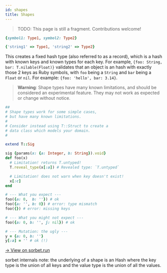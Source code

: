 ```yaml
---
id: shapes
title: Shapes
---
```


> TODO: This page is still a fragment. Contributions welcome!

```ruby
{symbol1: Type1, symbol2: Type2}

{'string1' => Type1, 'string2' => Type2}
```

This creates a fixed hash type (also referred to as a record), which is a hash
with known keys and known types for each key. For example, `{foo: String, bar:
T.nilable(Float)}` validates that an object is an hash with exactly those 2 keys
as Ruby symbols, with `foo` being a `String` and `bar` being a `Float` or `nil`.
For example: `{foo: 'hello', bar: 3.14}`.

> **Warning**: Shape types have many known limitations, and should be considered
> an experimental feature. They may not work as expected or change without
> notice.

```ruby
##
# Shape types work for some simple cases,
# but have many known limitations.
#
# Consider instead using T::Struct to create a
# data class which models your domain.
#

extend T::Sig

sig {params(x: {a: Integer, b: String}).void}
def foo(x)
  # Limitation! returns T.untyped!
  T.reveal_type(x[:a]) # Revealed type: `T.untyped`

  # Limitation! does not warn when key doesn't exist!
  x[:c]
end

# --- What you expect ---
foo({a: 0,  b: ''}) # ok
foo({a: '', b: 0}) # error: type mismatch
foo({}) # error: missing keys

# --- What you might not expect ---
foo({a: 0, b: '', j: nil}) # ok

# --- Mutation: the ugly ---
y = {a: 0, b: ''}
y[:a] = '' # ok (!)
```

[→ View on sorbet.run](https://sorbet.run/#%23%0A%23%20Shape%20types%20work%20for%20some%20simple%20cases%2C%0A%23%20but%20have%20many%20known%20limitations.%0A%23%0A%23%20Consider%20instead%20using%20T%3A%3AProps%20%2F%20T%3A%3AStruct%20to%20create%20a%0A%23%20data%20class%20which%20models%20your%20domain.%0A%23%0A%0Aextend%20T%3A%3ASig%0A%0Asig%20%7Bparams(x%3A%20%7Ba%3A%20Integer%2C%20b%3A%20String%7D).void%7D%0Adef%20foo(x)%0A%20%20%23%20Limitation!%20returns%20T.untyped!%0A%20%20T.reveal_type(x%5B%3Aa%5D)%20%23%20Revealed%20type%3A%20%60T.untyped%60%0A%0A%20%20%23%20Limitation!%20does%20not%20warn%20when%20key%20doesn't%20exist!%0A%20%20x%5B%3Ac%5D%0Aend%0A%0A%23%20---%20What%20you%20expect%20---%0Afoo(%7Ba%3A%200%2C%20%20b%3A%20''%7D)%20%23%20ok%0Afoo(%7Ba%3A%20''%2C%20b%3A%200%7D)%20%23%20error%3A%20type%20mismatch%0Afoo(%7B%7D)%20%23%20error%3A%20missing%20keys%0A%0A%23%20---%20What%20you%20might%20not%20expect%20---%0Afoo(%7Ba%3A%200%2C%20b%3A%20''%2C%20j%3A%20nil%7D)%20%23%20ok%0A%0A%23%20---%20Mutation%3A%20the%20ugly%20---%0Ay%20%3D%20%7Ba%3A%200%2C%20b%3A%20''%7D%0Ay%5B%3Aa%5D%20%3D%20''%20%23%20ok%20(!)%0A)

sorbet internals note: the underlying of a shape is an Hash where the key type
is the union of all keys and the value type is the union of all the values.
